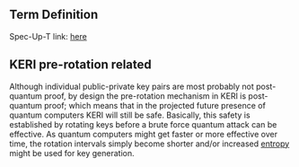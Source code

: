 ## Term Definition

Spec-Up-T link: <a href='https://weboftrust.github.io/WOT-terms/docs/glossary/post-quantum'>here</a>

## KERI pre-rotation related
Although individual public-private key pairs are most probably not post-quantum proof, by design the pre-rotation mechanism in KERI is post-quantum proof; which means that in the projected future presence of quantum computers KERI will still be safe. Basically, this safety is established by rotating keys before a brute force quantum attack can be effective. As quantum computers might get faster or more effective over time, the rotation intervals simply become shorter and/or increased [entropy](entropy) might be used for key generation.